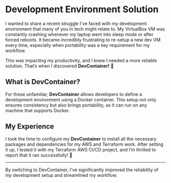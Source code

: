 # Development Environment Solution

I wanted to share a recent struggle I've faced with my development environment that many of you in tech might relate to. My VirtualBox VM was constantly crashing whenever my laptop went into sleep mode or after forced reboots. It became incredibly frustrating to re-setup a new dev VM every time, especially when portability was a key requirement for my workflow.

This was impacting my productivity, and I knew I needed a more reliable solution. That’s when I discovered **DevContainer!** 🚀 

## What is DevContainer?

For those unfamiliar, **DevContainer** allows developers to define a development environment using a Docker container. This setup not only ensures consistency but also brings portability, as it can run on any machine that supports Docker.

## My Experience

I took the time to configure my **DevContainer** to install all the necessary packages and dependencies for my AWS and Terraform work. After setting it up, I tested it with my Terraform AWS CI/CD project, and I’m thrilled to report that it ran successfully! 🎉

---

By switching to DevContainer, I've significantly improved the reliability of my development setup and streamlined my workflow.
